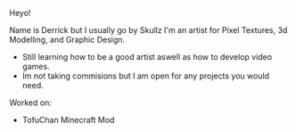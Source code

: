 Heyo!

Name is Derrick but I usually go by Skullz
I'm an artist for Pixel Textures, 3d Modelling, and Graphic Design.
  - Still learning how to be a good artist aswell as how to develop video games.
  - Im not taking commisions but I am open for any projects you would need.

Worked on:
  - TofuChan Minecraft Mod
 
